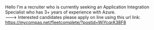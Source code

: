 Hello I'm a recruiter who is currently seeking an Application Integration Specialist who has 3+ years of experience with Azure.  
---> Interested candidates please apply on line using this url link: https://mycompas.net/fleetcomplete/?postid=WjYcqrA38F8
